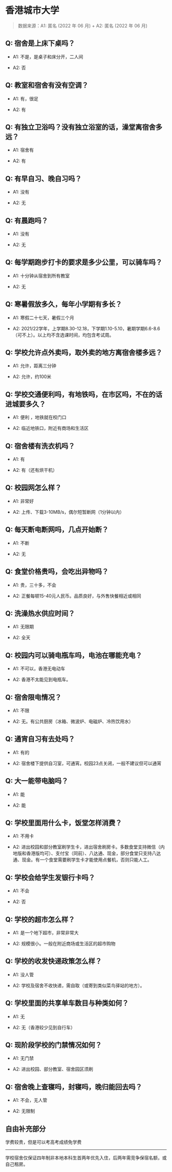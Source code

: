 # 香港城市大学

> 数据来源：A1: 匿名 (2022 年 06 月) + A2: 匿名 (2022 年 06 月)

## Q: 宿舍是上床下桌吗？

- A1: 不是，是桌子和床分开，二人间

- A2: 否

## Q: 教室和宿舍有没有空调？

- A1: 有，很足

- A2: 有

## Q: 有独立卫浴吗？没有独立浴室的话，澡堂离宿舍多远？

- A1: 宿舍有

- A2: 有

## Q: 有早自习、晚自习吗？

- A1: 没有

- A2: 无

## Q: 有晨跑吗？

- A1: 没有

- A2: 无

## Q: 每学期跑步打卡的要求是多少公里，可以骑车吗？

- A1: 十分钟从宿舍到所有教室

- A2: 无

## Q: 寒暑假放多久，每年小学期有多长？

- A1: 寒假二十七天，暑假三个月

- A2: 2021/22学年，上学期8.30-12.18，下学期1.10-5.10，暑期学期6.6-8.6（可不上）。以上均不含选课时间，均包含考试周。

## Q: 学校允许点外卖吗，取外卖的地方离宿舍楼多远？

- A1: 允许，距离三分钟

- A2: 允许，约100米

## Q: 学校交通便利吗，有地铁吗，在市区吗，不在的话进城要多久？

- A1: 便利 ，地铁就在校门口

- A2: 临近地铁口，附近有商场和生活区

## Q: 宿舍楼有洗衣机吗？

- A1: 有

- A2: 有（还有烘干机）

## Q: 校园网怎么样？

- A1: 非常好

- A2: 上传、下载3-10MB/s，偶尔短暂断网（1分钟以内）

## Q: 每天断电断网吗，几点开始断？

- A1: 不断

- A2: 无

## Q: 食堂价格贵吗，会吃出异物吗？

- A1: 贵，三十多，不会

- A2: 正餐每顿15-40元人民币。品质良好，与外售快餐相近或相同

## Q: 洗澡热水供应时间？

- A1: 无限期

- A2: 全天

## Q: 校园内可以骑电瓶车吗，电池在哪能充电？

- A1: 不可以，香港无电动车

- A2: 香港不太能见到电瓶车。

## Q: 宿舍限电情况？

- A1: 不限

- A2: 无。有公共厨房（冰箱、微波炉、电磁炉、冷热饮用水）

## Q: 通宵自习有去处吗？

- A1: 有的

- A2: 宿舍楼下提供自习室，可通宵。校园23点关闭，一般不建议但可以通宵

## Q: 大一能带电脑吗？

- A1: 能

- A2: 能

## Q: 学校里面用什么卡，饭堂怎样消费？

- A1: 不用卡

- A2: 进出校园和部分教室刷学生卡，进出宿舍刷房卡。多数食堂支持微信（内地版和香港版均可）、支付宝（同前）、八达通、现金，部分食堂只支持八达通、现金。有一个食堂需要刷学生卡才能使用点餐机，否则只能人工。

## Q: 学校会给学生发银行卡吗？

- A1: 不会

- A2: 否

## Q: 学校的超市怎么样？

- A1: 是一个地下超市，非常非常大

- A2: 规模很小。一般在附近商场或生活区的超市购物

## Q: 学校的收发快递政策怎么样？

- A1: 没人管

- A2: 学校及宿舍不收快递，需自取（或寄到类似菜鸟驿站的地方）。

## Q: 学校里面的共享单车数目与种类如何？

- A1: 无

- A2: 无（香港较少见到自行车）

## Q: 现阶段学校的门禁情况如何？

- A1: 无门禁

- A2: 进出校园、部分教室、宿舍园区须刷

## Q: 宿舍晚上查寝吗，封寝吗，晚归能回去吗？

- A1: 不会，无人管

- A2: 无限制

## 自由补充部分

学费较贵，但是可以考高考成绩免学费

***

学校宿舍仅保证四年制非本地本科生首两年优先入住，后两年需竞争保宿名额，或自己租房。